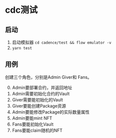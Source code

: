 # cdc测试

## 启动

1. 启动模拟器 `cd cadence/test && flow emulator -v`
2. `yarn test`

## 用例

创建三个角色，分别是Admin Giver和 Fans。

0. Admin要部署合约，并返回地址
1. Admin需要初始化合约的Vault
2. Giver需要能初始化的Vault
3. Giver要能创建Package资源
4. Admin要能修改Package的实际数量属性
5. Admin要能mint NFT
6. Fans要能初始化Vault
7. Fans要能claim随机的NFT
